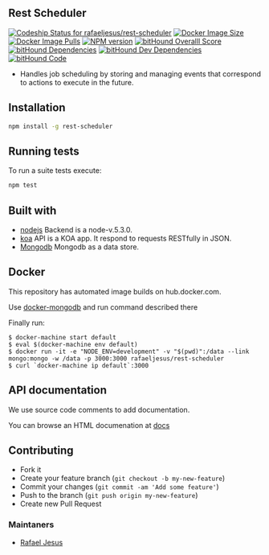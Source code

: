 ## Rest Scheduler

[![Codeship Status for rafaeljesus/rest-scheduler](https://codeship.com/projects/5fb5b430-7864-0133-0133-4ab273700aba/status?branch=master)](https://codeship.com/projects/118570)
[![Docker Image Size](https://img.shields.io/imagelayers/image-size/rafaeljesus/rest-scheduler/latest.svg)](https://hub.docker.com/r/rafaeljesus/rest-scheduler/)
[![Docker Image Pulls](https://img.shields.io/docker/pulls/rafaeljesus/rest-scheduler.svg)](https://hub.docker.com/r/rafaeljesus/rest-scheduler/)
[![NPM version](http://img.shields.io/npm/v/rest-scheduler.svg)](https://www.npmjs.org/package/rest-scheduler)
[![bitHound Overalll Score](https://www.bithound.io/github/rafaeljesus/rest-scheduler/badges/score.svg)](https://www.bithound.io/github/rafaeljesus/rest-scheduler)
[![bitHound Dependencies](https://www.bithound.io/github/rafaeljesus/rest-scheduler/badges/dependencies.svg)](https://www.bithound.io/github/rafaeljesus/rest-scheduler/master/dependencies/npm)
[![bitHound Dev Dependencies](https://www.bithound.io/github/rafaeljesus/rest-scheduler/badges/devDependencies.svg)](https://www.bithound.io/github/rafaeljesus/rest-scheduler/master/dependencies/npm)
[![bitHound Code](https://www.bithound.io/github/rafaeljesus/rest-scheduler/badges/code.svg)](https://www.bithound.io/github/rafaeljesus/rest-scheduler)

* Handles job scheduling by storing and managing events that correspond to actions to execute in the future.

## Installation
```bash
npm install -g rest-scheduler
```

## Running tests
To run a suite tests execute:
```bash
npm test
```

## Built with
- [nodejs](https://https://nodejs.org) Backend is a node-v.5.3.0.
- [koa](http://koajs.com) API is a KOA app. It respond to requests RESTfully in JSON.
- [Mongodb](https://www.mongodb.com) Mongodb as a data store.

## Docker
This repository has automated image builds on hub.docker.com.

Use [docker-mongodb](https://github.com/rafaeljesus/docker-mongodb) and run command described there

Finally  run:
```
$ docker-machine start default
$ eval $(docker-machine env default)
$ docker run -it -e "NODE_ENV=development" -v "$(pwd)":/data --link mongo:mongo -w /data -p 3000:3000 rafaeljesus/rest-scheduler
$ curl `docker-machine ip default`:3000
```

## API documentation
We use source code comments to add documentation.

You can browse an HTML documenation at [docs](http://rest-scheduler.herokuapp.com/apidoc/index.html)

## Contributing
- Fork it
- Create your feature branch (`git checkout -b my-new-feature`)
- Commit your changes (`git commit -am 'Add some feature'`)
- Push to the branch (`git push origin my-new-feature`)
- Create new Pull Request

### Maintaners

* [Rafael Jesus](https://github.com/rafaeljesus)
